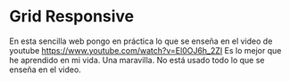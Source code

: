 # Grid Responsive
En esta sencilla web pongo en práctica lo que se enseña en el video de youtube
https://www.youtube.com/watch?v=El0OJ6h_2ZI
Es lo mejor que he aprendido en mi vida. Una maravilla. 
No está usado todo lo que se enseña en el video.
